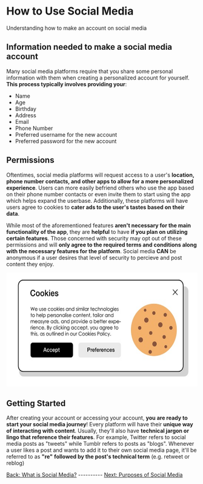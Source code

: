 # How to Use Social Media
Understanding how to make an account on social media
## Information needed to make a social media account
Many social media platforms require that you share some personal information with them when creating a personalized account for yourself. **This process typically involves providing your**:
- Name
- Age
- Birthday
- Address
- Email
- Phone Number
- Preferred username for the new account
- Preferred password for the new account
## Permissions
Oftentimes, social media platforms will request access to a user's **location, phone number contacts, and other apps to allow for a more personalized experience**. Users can more easily befriend others who use the app based on their phone number contacts or even invite them to start using the app which helps expand the userbase. Additionally, these platforms will have users agree to cookies to **cater ads to the user's tastes based on their data**.

While most of the aforementioned features **aren't necessary for the main functionality of the app**, they are **helpful** to have **if you plan on utilizing certain features**. Those concerned with security may opt out of these permissions and will **only agree to the required terms and conditions along with the necessary features for the platform**. Social media **CAN** be anonymous if a user desires that level of security to percieve and post content they enjoy.

<p align="center"> <img src="cookies.jpg" alt="Cookie Permission" style="height: 300px; width:600px;"/> </p>

## Getting Started
After creating your account or accessing your account, **you are ready to start your social media journey**! Every platform will have their **unique way of interacting with content**. Usually, they'll also have **technical jargon or lingo that reference their features**. For example, Twitter refers to social media posts as "tweets" while Tumblr refers to posts as "blogs". Whenever a user likes a post and wants to add it to their own social media page, it'll be referred to as **"re"** **followed by the post's technical term** (e.g. retweet or reblog)

[Back: What is Social Media?](https://github.com/yulizhu0/IT_1600_Final/blob/5488e69dabee193d8a64edb95349655bd76fe0fe/whatissocialmedia.md) ---------- [Next: Purposes of Social Media](https://github.com/yulizhu0/IT_1600_Final/blob/c62a4dc811c63d5e3ac59bfbed03dce23a65dec4/purposeofsocialmedia.md)
